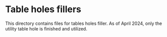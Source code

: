 # Table holes fillers

This directory contains files for tables holes filler. As of April 2024, only the utility table hole is finished and utilized.
